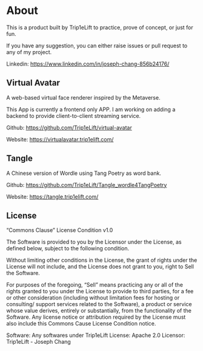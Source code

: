 # About

This is a product built by Trip1eLift to practice, prove of concept, or just for fun.

If you have any suggestion, you can either raise issues or pull request to any of my project.

Linkedin: https://www.linkedin.com/in/joseph-chang-856b24176/

## Virtual Avatar

A web-based virtual face renderer inspired by the Metaverse.

This App is currently a frontend only APP. I am working on adding a backend to provide client-to-client streaming service.

Github: https://github.com/Trip1eLift/virtual-avatar

Website: https://virtualavatar.trip1elift.com/

## Tangle 

A Chinese version of Wordle using Tang Poetry as word bank.

Github: https://github.com/Trip1eLift/Tangle_wordle4TangPoetry

Website: https://tangle.trip1elift.com/

## License

“Commons Clause” License Condition v1.0

The Software is provided to you by the Licensor under the License, as defined below, subject to the following condition.

Without limiting other conditions in the License, the grant of rights under the License will not include, and the License does not grant to you,  right to Sell the Software.

For purposes of the foregoing, “Sell” means practicing any or all of the rights granted to you under the License to provide to third parties, for a fee or other consideration (including without limitation fees for hosting or consulting/ support services related to the Software), a product or service whose value derives, entirely or substantially, from the functionality of the Software.  Any license notice or attribution required by the License must also include this Commons Cause License Condition notice.

Software: Any softwares under Trip1eLift
License: Apache 2.0
Licensor: Trip1eLift - Joseph Chang
